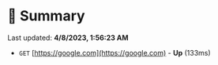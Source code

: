 # 📖 Summary
Last updated: **4/8/2023, 1:56:23 AM**

- `GET` [https://google.com](https://google.com) - **Up** (133ms)
